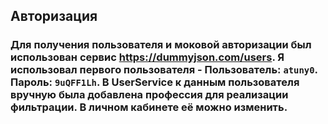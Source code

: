 ## Авторизация
### Для получения пользователя и моковой авторизации был использован сервис <https://dummyjson.com/users>. Я использовал первого пользователя -  Пользователь: `atuny0`. Пароль: `9uQFF1Lh`. В UserService к данным пользователя вручную была добавлена профессия для реализации фильтрации. В личном кабинете её можно изменить.
